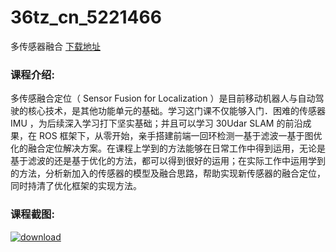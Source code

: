 # 36tz_cn_5221466
多传感器融合
[下载地址](http://www.36tz.cn/article/5221466 "下载地址")
### 课程介绍:
多传感融合定位（ Sensor Fusion for Localization ）是目前移动机器人与自动驾驶的核心技术，是其他功能单元的基础。学习这门课不仅能够入门．困难的传感器 IMU ，为后续深入学习打下坚实基础；并且可以学习 30Udar SLAM 的前沿成果，在 ROS 框架下，从零开始，亲手搭建前端一回环检测一基于滤波一基于图优化的融合定位解决方案。在课程上学到的方法能够在日常工作中得到运用，无论是基于滤波的还是基于优化的方法，都可以得到很好的运用；在实际工作中运用学到的方法，分析新加入的传感器的模型及融合思路，帮助实现新传感器的融合定位，同时持清了优化框架的实现方法。

### 课程截图:
[![download](http://36tz.cn/muke_img/2021_10_2-41.png "下载地址")](http://www.36tz.cn "下载地址")
